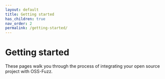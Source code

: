 ```yaml
---
layout: default
title: Getting started
has_children: true
nav_order: 2
permalink: /getting-started/
---
```


# Getting started
These pages walk you through the process of integrating your open source project
with OSS-Fuzz.

